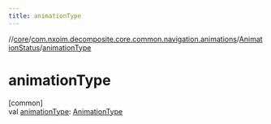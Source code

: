 ```yaml
---
title: animationType
---
```

//[core](../../../index.html)/[com.nxoim.decomposite.core.common.navigation.animations](../index.html)/[AnimationStatus](index.html)/[animationType](animation-type.html)



# animationType



[common]\
val [animationType](animation-type.html): [AnimationType](../-animation-type/index.html)




